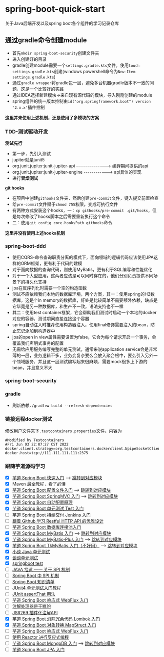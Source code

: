 # spring-boot-quick-start

关于Java后端开发以及spring boot各个组件的学习记录仓库

## 通过gradle命令创建module

- 首先`mkdir spring-boot-security`创建文件夹
- 进入创建好的目录
- gradle创建module需要一个`settings.gradle.kts`文件，使用`touch settings.gradle.kts`创建(windows powershell命令为`New-Item settings.gradle.kts`)
- 通过`gradle wrapper`将gradle包一层，避免多台机器gradle版本不一致的问题，这是一个比较好的实践
- 通过IDEA选择新建模块->来自现有源代码的模块，导入刚刚创建的module
- spring组件的统一版本控制由`id("org.springframework.boot") version "2.x.x"`插件控制

**这里并未使用上述机制，还是使用了多模块的方案**

### TDD-测试驱动开发

**测试先行**

- 第一步，先引入测试
- jupiter就是junit5
- org.junit.jupiter:junit-jupiter-api  --------------->  编译期间提供的api
- org.junit.jupiter:junit-jupiter-engine  ------------>  api具体的实现
- 进行**冒烟测试**

**git hooks**

- 在项目中创建`githooks`文件夹，然后创建`pre-commit`文件，键入提交前置检查
- 给`pre-commit`文件赋予`chmod 755`权限，变成可执行文件
- 有两种方式安装这个hooks，一：`cp githooks/pre-commit .git/hooks`，但是每次修改了hooks脚本之后需要重新执行这个命令
- 二：使用`git config core.hooksPath githooks`命令

**这里并没有使用上述hooks机制**

### spring-boot-ddd

- 使用CQRS-命令查询职责分离的模式下，面向领域的逻辑代码应该使用JPA这样的ORM框架，更有利于代码的建模
- 对于面向数据的查询代码，则使用MyBatis，更有利于SQL编写和性能优化
- 对于一个大型应用，这两者应该是可以同时存在的，他们分别负责提供不同场景下的持久化支持
- jpa在反序列化时需要一个空的构造函数
- 测试不应依赖我们本地的数据库环境，两个方案，其一：使用spring的H2数据库，这是个in memory的数据库，好处是比较简单不需要额外依赖，缺点是它毕竟是另一种数据库，和生产不一致，语法支持也不一样
- 其二：使用test container框架，它会帮助我们测试时启动一个本地的docker对应的容器，测试期间直接连接这个容器
- spring自动注入时推荐使用构造器注入，使用final修饰需要注入的bean，防止忘记添加到构造器中
- jpa的open in view属性需要设置为false，它会为每个请求开启一个事务，会覆盖我们声明式事务的配置
- 无需给应用服务编写完整的单元测试，通常来说application service会是非常薄的一层，业务逻辑不多，业务变复杂要么会放入聚合根中，要么引入另外一个领域服务，并且这一层测试编写起来很麻烦，需要mock很多上下游的bean，并且意义不大

### spring-boot-security


### gradle

- 刷新依赖`./gradlew build --refresh-dependencies`

### 链接远程docker测试

修改用户文件夹下`.testcontainers.properties`文件，内容为
```properties
#Modified by Testcontainers
#Fri Jun 03 22:07:27 CST 2022
docker.client.strategy=org.testcontainers.dockerclient.NpipeSocketClientProviderStrategy
docker.host=tcp://111.111.111.111:2375
```

### 跟随芋道源码学习
- [x] [芋道 Spring Boot 快速入门](https://www.iocoder.cn/Spring-Boot/quick-start/?github) --> [跳转到对应模块](./spring-boot-quick-introduction)
- [x] [Maven 最全教程，看了必懂](https://www.iocoder.cn/Fight/Maven-most-complete-tutorial-read-must-understand/?self)
- [x] [芋道 Spring Boot 配置文件入门](https://www.iocoder.cn/Spring-Boot/config-file/?self) --> [跳转到对应模块](./spring-boot-configuration/README.md)
- [x] [芋道 Spring Boot SpringMVC 入门](https://www.iocoder.cn/Spring-Boot/SpringMVC/?self) --> [跳转到对应模块](./spring-boot-springmvc)
- [x] [芋道 Spring Boot 自动配置原理](https://www.iocoder.cn/Spring-Boot/autoconfigure/?self)
- [x] [芋道 Spring Boot 单元测试 Test 入门](https://www.iocoder.cn/Spring-Boot/Unit-Test/?self)
- [ ] [芋道 Spring Boot 持续交付 Jenkins 入门](https://www.iocoder.cn/Spring-Boot/Jenkins/?self)
- [ ] [跟着 Github 学习 Restful HTTP API 的优雅设计](https://www.iocoder.cn/Fight/Learn-Restful-HTTP-API-design-from-Github/)
- [ ] [芋道 Spring Boot 数据库连接池入门](https://www.iocoder.cn/Spring-Boot/datasource-pool/)
- [x] [芋道 Spring Boot MyBatis 入门](https://www.iocoder.cn/Spring-Boot/MyBatis/) --> [跳转到对应模块](./spring-boot-mybatis/README.md)
- [x] [芋道 Spring Boot MyBatis-Plus 入门](https://www.iocoder.cn/Spring-Boot/MyBatis/) --> [跳转到对应模块](./spring-boot-mybatis-plus/README.md)
- [x] [芋道 Spring Boot TkMyBatis 入门（不好用）](https://www.iocoder.cn/Spring-Boot/MyBatis/) --> [跳转到对应模块](./spring-boot-tkmybatis)
- [x] [小谈 Java 单元测试](https://www.iocoder.cn/Fight/A-little-bit-about-Java-unit-testing/?self)
- [x] [谈谈单元测试](https://www.iocoder.cn/Architecture/talk-about-java-unit-test/?self)
- [x] [springboot test](https://www.iocoder.cn/Fight/72b19e24a602/?self)
- [ ] [JAVA 拾遗 —— 关于 SPI 机制](https://www.iocoder.cn/Fight/xuma/spi/?self)
- [ ] [Spring Boot 中 SPI 机制](https://www.iocoder.cn/Fight/SPI-mechanism-in-Spring-Boot/?self)
- [ ] [Spring Boot 知识清单](https://www.iocoder.cn/Fight/Give-you-a-list-of-Spring-Boot-knowledge/?self)
- [ ] [JUnit4 单元测试入门教程](https://www.iocoder.cn/Fight/JUnit4-unit-testing-tutorial/?self)
- [ ] [JUnit assertThat 用法](https://www.iocoder.cn/Fight/JUnit-assertThat-usage/?self)
- [ ] [芋道 Spring Boot 响应式 WebFlux 入门](https://www.iocoder.cn/Spring-Boot/WebFlux/?self)
- [ ] [注解处理器是干嘛的](https://www.iocoder.cn/Fight/What-does-the-annotation-handler-do/?self)
- [ ] [JSR269 插件化注解API](https://blog.whatakitty.com/JSR269%E6%8F%92%E4%BB%B6%E5%8C%96%E6%B3%A8%E8%A7%A3API.html)
- [x] [芋道 Spring Boot 消除冗余代码 Lombok 入门](https://www.iocoder.cn/Spring-Boot/Lombok/?github)
- [x] [芋道 Spring Boot 对象转换 MapStruct 入门](https://www.iocoder.cn/Spring-Boot/MapStruct/?github)
- [ ] [芋道 Spring Boot 响应式 WebFlux 入门](https://www.iocoder.cn/Spring-Boot/WebFlux/?github)
- [ ] [使用 Reactor 进行反应式编程](https://www.iocoder.cn/Spring-Boot/WebFlux/?github)
- [ ] [芋道 Spring Boot MongoDB 入门](https://www.iocoder.cn/Spring-Boot/MongoDB/?self) --> [跳转到对应模块](./spring-boot-middleware)
- [ ] [芋道 Spring Boot JPA 入门](https://www.iocoder.cn/Spring-Boot/JPA/?self)
